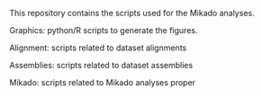 This repository contains the scripts used for the Mikado analyses.

Graphics: python/R scripts to generate the figures.

Alignment: scripts related to dataset alignments

Assemblies: scripts related to dataset assemblies

Mikado: scripts related to Mikado analyses proper